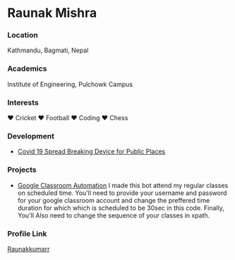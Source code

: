# Raunak Mishra

### Location

Kathmandu, Bagmati, Nepal

### Academics

Institute of Engineering, Pulchowk Campus

### Interests

♥ Cricket
♥ Football
♥ Coding
♥ Chess

### Development

- [Covid 19 Spread Breaking Device for Public Places](https://github.com/Raunakkumarr/Covid-19-Spread-Breaking-Device-for-Public-Places)

### Projects

- [Google Classroom Automation](https://github.com/Raunakkumarr/Python-Automations/tree/main/Bot%20Attending%20my%20Google%20Classes)
  I made this bot attend my regular classes on scheduled time. You'll need to provide your username and password for your google classroom account and change the preffered time duration for which which is scheduled to be 30sec in this code. Finally, You'll Also need to change the sequence of your classes in xpath.

### Profile Link

[Raunakkumarr](https://github.com/Raunakkumarr/)
